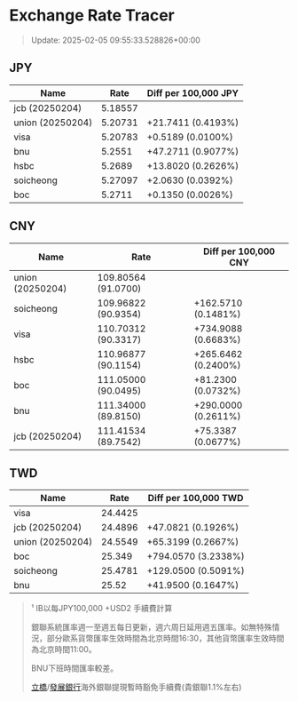 # Exchange Rate Tracer

> Update: 2025-02-05 09:55:33.528826+00:00

## JPY

| Name             |    Rate | Diff per 100,000 JPY   |
|------------------|---------|------------------------|
| jcb (20250204)   | 5.18557 |                        |
| union (20250204) | 5.20731 | +21.7411 (0.4193%)     |
| visa             | 5.20783 | +0.5189 (0.0100%)      |
| bnu              | 5.2551  | +47.2711 (0.9077%)     |
| hsbc             | 5.2689  | +13.8020 (0.2626%)     |
| soicheong        | 5.27097 | +2.0630 (0.0392%)      |
| boc              | 5.2711  | +0.1350 (0.0026%)      |

## CNY

| Name             | Rate                | Diff per 100,000 CNY   |
|------------------|---------------------|------------------------|
| union (20250204) | 109.80564	(91.0700) |                        |
| soicheong        | 109.96822	(90.9354) | +162.5710 (0.1481%)    |
| visa             | 110.70312	(90.3317) | +734.9088 (0.6683%)    |
| hsbc             | 110.96877	(90.1154) | +265.6462 (0.2400%)    |
| boc              | 111.05000	(90.0495) | +81.2300 (0.0732%)     |
| bnu              | 111.34000	(89.8150) | +290.0000 (0.2611%)    |
| jcb (20250204)   | 111.41534	(89.7542) | +75.3387 (0.0677%)     |

## TWD

| Name             |    Rate | Diff per 100,000 TWD   |
|------------------|---------|------------------------|
| visa             | 24.4425 |                        |
| jcb (20250204)   | 24.4896 | +47.0821 (0.1926%)     |
| union (20250204) | 24.5549 | +65.3199 (0.2667%)     |
| boc              | 25.349  | +794.0570 (3.2338%)    |
| soicheong        | 25.4781 | +129.0500 (0.5091%)    |
| bnu              | 25.52   | +41.9500 (0.1647%)     |


> ¹ IB以每JPY100,000 +USD2 手續費計算
>
> 銀聯系統匯率週一至週五每日更新，週六周日延用週五匯率。如無特殊情況，部分歐系貨幣匯率生效時間為北京時間16:30，其他貨幣匯率生效時間為北京時間11:00。
>
> BNU下班時間匯率較差。
>
> [立橋](https://www.wlbank.com.mo/uploads/ueditor/file/20181211/1544536513900230.pdf)/[發展銀行](https://www.mdb.com.mo/Service_Charges_20230728.pdf)海外銀聯提現暫時豁免手續費(貴銀聯1.1%左右)

